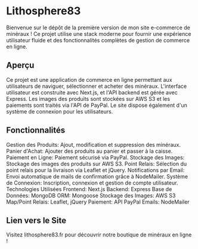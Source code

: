 # Lithosphere83

Bienvenue sur le dépôt de la première version de mon site e-commerce de minéraux ! Ce projet utilise une stack moderne pour fournir une expérience utilisateur fluide et des fonctionnalités complètes de gestion de commerce en ligne.

## Aperçu

Ce projet est une application de commerce en ligne permettant aux utilisateurs de naviguer, sélectionner et acheter des minéraux. L'interface utilisateur est construite avec Next.js, et l'API backend est gérée avec Express. Les images des produits sont stockées sur AWS S3 et les paiements sont traités via l'API de PayPal. Le site dispose également d'un système de connexion pour les utilisateurs.

## Fonctionnalités

Gestion des Produits: Ajout, modification et suppression des minéraux.
Panier d'Achat: Ajouter des produits au panier et passer à la caisse.
Paiement en Ligne: Paiement sécurisé via PayPal.
Stockage des Images: Stockage des images des produits sur AWS S3.
Point Relais: Sélection du point relais pour la livraison via Leaflet et jQuery.
Notifications par Email: Envoi automatique de mails de confirmation grâce à NodeMailer.
Système de Connexion: Inscription, connexion et gestion de compte utilisateur.
Technologies Utilisées
Frontend: Next.js
Backend: Express
Base de Données: MongoDB
ORM: Mongoose
Stockage des Images: AWS S3
Map/Point Relais: Leaflet, jQuery
Paiement: API PayPal
Emails: NodeMailer

## Lien vers le Site

Visitez lithosphere83.fr pour découvrir notre boutique de minéraux en ligne !
